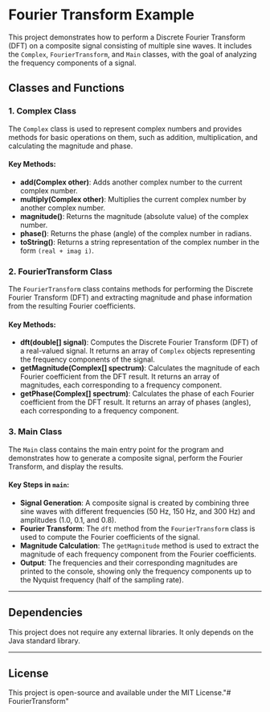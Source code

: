 # Fourier Transform Example

This project demonstrates how to perform a Discrete Fourier Transform (DFT) on a composite signal consisting of multiple sine waves. It includes the `Complex`, `FourierTransform`, and `Main` classes, with the goal of analyzing the frequency components of a signal.

## Classes and Functions

### 1. **Complex Class**
The `Complex` class is used to represent complex numbers and provides methods for basic operations on them, such as addition, multiplication, and calculating the magnitude and phase.

#### Key Methods:
- **add(Complex other)**: Adds another complex number to the current complex number.
- **multiply(Complex other)**: Multiplies the current complex number by another complex number.
- **magnitude()**: Returns the magnitude (absolute value) of the complex number.
- **phase()**: Returns the phase (angle) of the complex number in radians.
- **toString()**: Returns a string representation of the complex number in the form `(real + imag i)`.

### 2. **FourierTransform Class**
The `FourierTransform` class contains methods for performing the Discrete Fourier Transform (DFT) and extracting magnitude and phase information from the resulting Fourier coefficients.

#### Key Methods:
- **dft(double[] signal)**: Computes the Discrete Fourier Transform (DFT) of a real-valued signal. It returns an array of `Complex` objects representing the frequency components of the signal.
- **getMagnitude(Complex[] spectrum)**: Calculates the magnitude of each Fourier coefficient from the DFT result. It returns an array of magnitudes, each corresponding to a frequency component.
- **getPhase(Complex[] spectrum)**: Calculates the phase of each Fourier coefficient from the DFT result. It returns an array of phases (angles), each corresponding to a frequency component.

### 3. **Main Class**
The `Main` class contains the main entry point for the program and demonstrates how to generate a composite signal, perform the Fourier Transform, and display the results.

#### Key Steps in `main`:
- **Signal Generation**: A composite signal is created by combining three sine waves with different frequencies (50 Hz, 150 Hz, and 300 Hz) and amplitudes (1.0, 0.1, and 0.8).
- **Fourier Transform**: The `dft` method from the `FourierTransform` class is used to compute the Fourier coefficients of the signal.
- **Magnitude Calculation**: The `getMagnitude` method is used to extract the magnitude of each frequency component from the Fourier coefficients.
- **Output**: The frequencies and their corresponding magnitudes are printed to the console, showing only the frequency components up to the Nyquist frequency (half of the sampling rate).

---

## Dependencies

This project does not require any external libraries. It only depends on the Java standard library.

---

## License

This project is open-source and available under the MIT License."# FourierTransform" 
